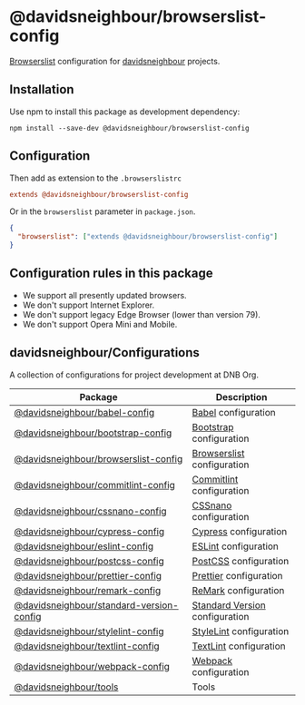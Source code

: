 # @davidsneighbour/browserslist-config

[Browserslist](https://github.com/browserslist/browserslist) configuration for [davidsneighbour](https://github.com/davidsneighbour) projects.

## Installation

Use npm to install this package as development dependency:

```shell
npm install --save-dev @davidsneighbour/browserslist-config
```

## Configuration

Then add as extension to the `.browserslistrc`

```ini
extends @davidsneighbour/browserslist-config
```

Or in the `browserslist` parameter in `package.json`.

```json
{
  "browserslist": ["extends @davidsneighbour/browserslist-config"]
}
```

## Configuration rules in this package

- We support all presently updated browsers.
- We don't support Internet Explorer.
- We don't support legacy Edge Browser (lower than version 79).
- We don't support Opera Mini and Mobile.

<!--- CONFIGURATIONS BEGIN --->

## davidsneighbour/Configurations

A collection of configurations for project development at DNB Org.

<!-- prettier-ignore -->
| Package | Description |
| --- | ---- |
| [@davidsneighbour/babel-config](https://github.com/davidsneighbour/configurations/tree/main/packages/babel-config) | [Babel](https://babeljs.io/) configuration |
| [@davidsneighbour/bootstrap-config](https://github.com/davidsneighbour/configurations/tree/main/packages/bootstrap-config) | [Bootstrap](https://getbootstrap.com/) configuration |
| [@davidsneighbour/browserslist-config](https://github.com/davidsneighbour/configurations/tree/main/packages/browserslist-config) | [Browserslist](https://github.com/browserslist/browserslist) configuration |
| [@davidsneighbour/commitlint-config](https://github.com/davidsneighbour/configurations/tree/main/packages/commitlint-config) | [Commitlint](https://github.com/conventional-changelog/commitlint) configuration |
| [@davidsneighbour/cssnano-config](https://github.com/davidsneighbour/configurations/tree/main/packages/cssnano-config) | [CSSnano](https://cssnano.co/) configuration |
| [@davidsneighbour/cypress-config](https://github.com/davidsneighbour/configurations/tree/main/packages/cypress-config) | [Cypress](https://www.cypress.io/) configuration |
| [@davidsneighbour/eslint-config](https://github.com/davidsneighbour/configurations/tree/main/packages/eslint-config) | [ESLint](https://github.com/eslint/eslint) configuration |
| [@davidsneighbour/postcss-config](https://github.com/davidsneighbour/configurations/tree/main/packages/postcss-config) | [PostCSS](https://postcss.org/) configuration |
| [@davidsneighbour/prettier-config](https://github.com/davidsneighbour/configurations/tree/main/packages/prettier-config) | [Prettier](https://prettier.io/) configuration |
| [@davidsneighbour/remark-config](https://github.com/davidsneighbour/configurations/tree/main/packages/remark-config) | [ReMark](https://github.com/remarkjs/remark-lint) configuration |
| [@davidsneighbour/standard-version-config](https://github.com/davidsneighbour/configurations/tree/main/packages/standard-version-config) | [Standard Version](https://github.com/conventional-changelog/standard-version) configuration |
| [@davidsneighbour/stylelint-config](https://github.com/davidsneighbour/configurations/tree/main/packages/stylelint-config) | [StyleLint](https://github.com/stylelint/stylelint) configuration |
| [@davidsneighbour/textlint-config](https://github.com/davidsneighbour/configurations/tree/main/packages/textlint-config) | [TextLint](https://github.com/textlint/textlint) configuration |
| [@davidsneighbour/webpack-config](https://github.com/davidsneighbour/configurations/tree/main/packages/webpack-config) | [Webpack](https://webpack.js.org/) configuration |
| [@davidsneighbour/tools](https://github.com/davidsneighbour/configurations/tree/main/packages/tools) | Tools |

<!--- CONFIGURATIONS END --->
